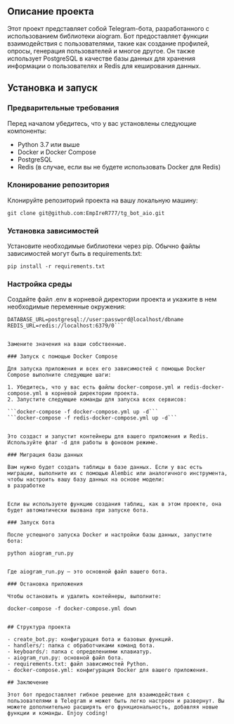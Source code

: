 ## Описание проекта

Этот проект представляет собой Telegram-бота, разработанного с использованием библиотеки aiogram. Бот предоставляет функции взаимодействия с пользователями, такие как создание профилей, опросы, генерация пользователей и многое другое. Он также использует PostgreSQL в качестве базы данных для хранения информации о пользователях и Redis для кеширования данных.

## Установка и запуск

### Предварительные требования

Перед началом убедитесь, что у вас установлены следующие компоненты:

- Python 3.7 или выше
- Docker и Docker Compose
- PostgreSQL
- Redis (в случае, если вы не будете использовать Docker для Redis)

### Клонирование репозитория

Клонируйте репозиторий проекта на вашу локальную машину:

```git clone git@github.com:EmpIreR777/tg_bot_aio.git```


### Установка зависимостей

Установите необходимые библиотеки через pip. Обычно файлы зависимостей могут быть в requirements.txt:

```pip install -r requirements.txt```


### Настройка среды

Создайте файл .env в корневой директории проекта и укажите в нем необходимые переменные окружения:

```BOT_TOKEN=ваш_токен_бота
DATABASE_URL=postgresql://user:password@localhost/dbname
REDIS_URL=redis://localhost:6379/0```


Замените значения на ваши собственные.

### Запуск с помощью Docker Compose

Для запуска приложения и всех его зависимостей с помощью Docker Compose выполните следующие шаги:

1. Убедитесь, что у вас есть файлы docker-compose.yml и redis-docker-compose.yml в корневой директории проекта.
2. Запустите следующие команды для запуска всех сервисов:

```docker-compose -f docker-compose.yml up -d```
```docker-compose -f redis-docker-compose.yml up -d```


Это создаст и запустит контейнеры для вашего приложения и Redis. Используйте флаг -d для работы в фоновом режиме.

### Миграция базы данных

Вам нужно будет создать таблицы в базе данных. Если у вас есть миграции, выполните их с помощью Alembic или аналогичного инструмента, чтобы настроить вашу базу данных на основе модели:
в разработке


Если вы используете функцию создания таблиц, как в этом проекте, она будет автоматически вызвана при запуске бота.

### Запуск бота

После успешного запуска Docker и настройки базы данных, запустите бота:

python aiogram_run.py


Где aiogram_run.py — это основной файл вашего бота.

### Остановка приложения

Чтобы остановить и удалить контейнеры, выполните:

docker-compose -f docker-compose.yml down


## Структура проекта

- create_bot.py: конфигурация бота и базовых функций.
- handlers/: папка с обработчиками команд бота.
- keyboards/: папка с определениями клавиатур.
- aiogram_run.py: основной файл бота.
- requirements.txt: файл зависимостей Python.
- docker-compose.yml: конфигурация Docker для вашего приложения.

## Заключение

Этот бот предоставляет гибкое решение для взаимодействия с пользователями в Telegram и может быть легко настроен и развернут. Вы можете дополнительно расширять его функциональность, добавляя новые функции и команды. Enjoy coding!